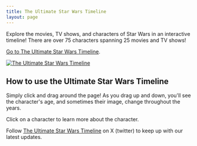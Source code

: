 ```yaml
---
title: The Ultimate Star Wars Timeline
layout: page
---
```


Explore the movies, TV shows, and characters of Star Wars in an interactive timeline! There are over 75 characters spanning 25 movies and TV shows!

<a href="https://timeline.starwars.guide" target="_blank">Go to The Ultimate Star Wars Timeline</a>.

<a href="https://timeline.starwars.guide" target="_blank"><img src="{{ 'assets/ultimate star wars timeline.png' | relative_url }}" alt="The Ultimate Star Wars Timeline" /></a>

## How to use the Ultimate Star Wars Timeline
Simply click and drag around the page! As you drag up and down, you'll see the character's age, and sometimes their image, change throughout the years.

Click on a character to learn more about the character.

Follow <a href="https://twitter.com/UltStarWarsTime" target="_blank">The Ultimate Star Wars Timeline</a> on X (twitter) to keep up with our latest updates.
